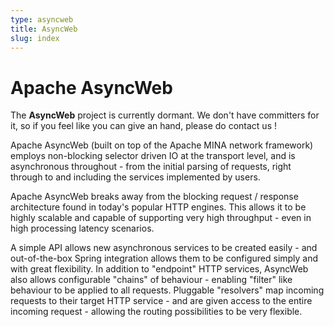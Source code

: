 ```yaml
---
type: asyncweb
title: AsyncWeb
slug: index
---
```


# Apache AsyncWeb

<div class="note" markdown="1" >
    The <strong>AsyncWeb</strong> project is currently dormant. We don't have committers for it, so if you feel like you can give an hand, please do contact us !
</div>

Apache AsyncWeb (built on top of the Apache MINA network framework) employs non-blocking selector driven IO at the transport level, and is asynchronous throughout - from the initial parsing of requests, right through to and including the services implemented by users.

Apache AsyncWeb breaks away from the blocking request / response architecture found in today's popular HTTP engines. This allows it to be highly scalable and capable of supporting very high throughput - even in high processing latency scenarios.

A simple API allows new asynchronous services to be created easily - and out-of-the-box Spring integration allows them to be configured simply and with great flexibility. In addition to "endpoint" HTTP services, AsyncWeb also allows configurable "chains" of behaviour - enabling "filter" like behaviour to be applied to all requests. Pluggable "resolvers" map incoming requests to their target HTTP service - and are given access to the entire incoming request - allowing the routing possibilities to be very flexible.


